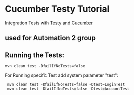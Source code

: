 # Cucumber Testy Tutorial

Integration Tests with [Testy](https://github.com/sdl/Testy) and [Cucumber](https://cucumber.io/)

## used for Automation 2 group

## Running the Tests:

    mvn clean test -DfailIfNoTests=false
	
For Running specific Test add system parameter "test":
	 
	 mvn clean test -DfailIfNoTests=false -Dtest=LoginTest
	 mvn clean test -DfailIfNoTests=false -Dtest=AccountTest

